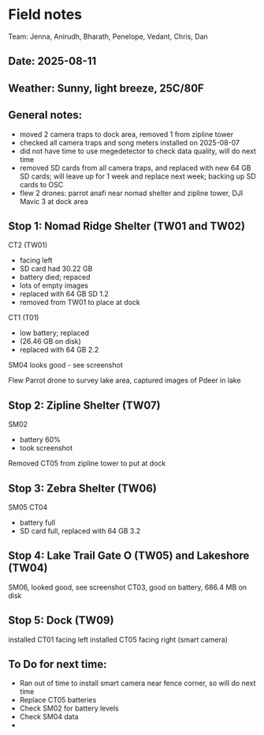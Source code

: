 # Field notes

Team: Jenna, Anirudh, Bharath, Penelope, Vedant, Chris, Dan

## Date: 2025-08-11
## Weather: Sunny, light breeze, 25C/80F

## General notes:
- moved 2 camera traps to dock area, removed 1 from zipline tower
- checked all camera traps and song meters installed on 2025-08-07
- did not have time to use megedetector to check data quality, will do next time
- removed SD cards from all camera traps, and replaced with new 64 GB SD cards; will leave up for 1 week and replace next week; backing up SD cards to OSC
- flew 2 drones: parrot anafi near nomad shelter and zipline tower, DJI Mavic 3 at dock area


## Stop 1: Nomad Ridge Shelter (TW01 and TW02)
CT2 (TW01)
- facing left
- SD card had 30.22 GB 
- battery died; repaced 
- lots of empty images 
- replaced with 64 GB SD 1.2
- removed from TW01 to place at dock


CT1 (T01)
- low battery; replaced
- (26.46 GB on disk)
- replaced with 64 GB 2.2

SM04 looks good - see screenshot 

Flew Parrot drone to survey lake area, captured images of Pdeer in lake

## Stop 2: Zipline Shelter (TW07)
SM02
- battery 60%
- took screenshot

Removed CT05 from zipline tower to put at dock

## Stop 3: Zebra Shelter (TW06)
SM05
CT04
- battery full
- SD card full, replaced with 64 GB 3.2

## Stop 4: Lake Trail Gate O (TW05) and Lakeshore (TW04)
SM06, looked good, see screenshot
CT03, good on battery, 686.4 MB on disk

## Stop 5: Dock (TW09)
installed CT01 facing left
installed CT05 facing right (smart camera)


## To Do for next time:
- Ran out of time to install smart camera near fence corner, so will do next time
- Replace CT05 batteries
- Check SM02 for battery levels
- Check SM04 data
- 

